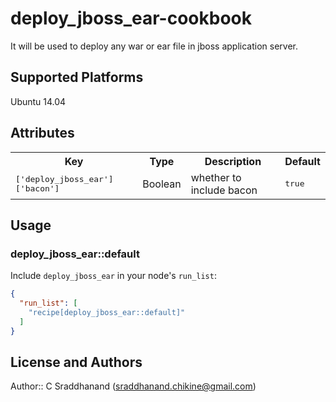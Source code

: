 # deploy_jboss_ear-cookbook
It will be used to deploy any war or ear file in jboss application server.

## Supported Platforms

Ubuntu 14.04


## Attributes

<table>
  <tr>
    <th>Key</th>
    <th>Type</th>
    <th>Description</th>
    <th>Default</th>
  </tr>
  <tr>
    <td><tt>['deploy_jboss_ear']['bacon']</tt></td>
    <td>Boolean</td>
    <td>whether to include bacon</td>
    <td><tt>true</tt></td>
  </tr>
</table>

## Usage

### deploy_jboss_ear::default

Include `deploy_jboss_ear` in your node's `run_list`:

```json
{
  "run_list": [
    "recipe[deploy_jboss_ear::default]"
  ]
}
```

## License and Authors

Author:: C Sraddhanand (sraddhanand.chikine@gmail.com)
